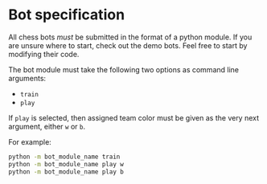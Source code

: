 # Bot specification

All chess bots *must* be submitted in the format of a python module. If you are unsure where to start, check out the demo bots.
Feel free to start by modifying their code.

The bot module must take the following two options as command line arguments:

* `train`
* `play`

If `play` is selected, then assigned team color must be given as the very next argument, either `w` or `b`.

For example:

```bash
python -m bot_module_name train
python -m bot_module_name play w
python -m bot_module_name play b
```